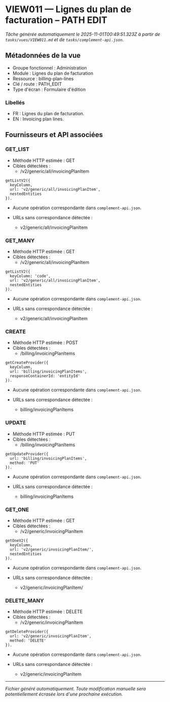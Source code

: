 # VIEW011 — Lignes du plan de facturation – PATH EDIT

_Tâche générée automatiquement le 2025-11-01T00:49:51.323Z à partir de `tasks/vues/VIEW011.md` et de `tasks/complement-api.json`._

## Métadonnées de la vue

- Groupe fonctionnel : Administration
- Module : Lignes du plan de facturation
- Ressource : billing-plan-lines
- Clé / route : PATH_EDIT
- Type d'écran : Formulaire d'édition

### Libellés
- FR : Lignes du plan de facturation.
- EN : Invoicing plan lines.

## Fournisseurs et API associées

### GET_LIST

- Méthode HTTP estimée : GET
- Cibles détectées :
  - /v2/generic/all/invoicingPlanItem

```text
getListV2({
  keyColumn,
  url: 'v2/generic/all/invoicingPlanItem',
  nestedEntities
}).
```

- Aucune opération correspondante dans `complement-api.json`.

- URLs sans correspondance détectée :
  - v2/generic/all/invoicingPlanItem

### GET_MANY

- Méthode HTTP estimée : GET
- Cibles détectées :
  - /v2/generic/all/invoicingPlanItem

```text
getListV2({
  keyColumn: 'code',
  url: 'v2/generic/all/invoicingPlanItem',
  nestedEntities
}).
```

- Aucune opération correspondante dans `complement-api.json`.

- URLs sans correspondance détectée :
  - v2/generic/all/invoicingPlanItem

### CREATE

- Méthode HTTP estimée : POST
- Cibles détectées :
  - /billing/invoicingPlanItems

```text
getCreateProvider({
  keyColumn,
  url: 'billing/invoicingPlanItems',
  responseContainerId: 'entityId'
}).
```

- Aucune opération correspondante dans `complement-api.json`.

- URLs sans correspondance détectée :
  - billing/invoicingPlanItems

### UPDATE

- Méthode HTTP estimée : PUT
- Cibles détectées :
  - /billing/invoicingPlanItems

```text
getUpdateProvider({
  url: 'billing/invoicingPlanItems',
  method: 'PUT'
}).
```

- Aucune opération correspondante dans `complement-api.json`.

- URLs sans correspondance détectée :
  - billing/invoicingPlanItems

### GET_ONE

- Méthode HTTP estimée : GET
- Cibles détectées :
  - /v2/generic/invoicingPlanItem

```text
getOneV2({
  keyColumn,
  url: 'v2/generic/invoicingPlanItem/',
  nestedEntities
}).
```

- Aucune opération correspondante dans `complement-api.json`.

- URLs sans correspondance détectée :
  - v2/generic/invoicingPlanItem/

### DELETE_MANY

- Méthode HTTP estimée : DELETE
- Cibles détectées :
  - /v2/generic/invoicingPlanItem

```text
getDeleteProvider({
  url: 'v2/generic/invoicingPlanItem',
  method: 'DELETE'
}).
```

- Aucune opération correspondante dans `complement-api.json`.

- URLs sans correspondance détectée :
  - v2/generic/invoicingPlanItem

---

_Fichier généré automatiquement. Toute modification manuelle sera potentiellement écrasée lors d'une prochaine exécution._
